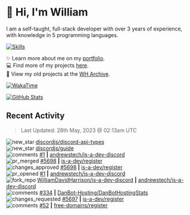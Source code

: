 # 👋 Hi, I'm William
I am a self-taught, full-stack developer with over 3 years of experience, with knowledge in 5 programming languages.

[![Skills](https://skillicons.dev/icons?i=css,cloudflare,discord,bots,docker,express,firebase,git,github,githubactions,html,js,linux,md,mongodb,netlify,nodejs,py,tailwind,ts,vercel,vscode,wordpress,workers)](https://wdh.gg/dev)

✨️ Learn more about me on my [portfolio](https://wdh.gg/dev).
<br>
💻 Find more of my projects [here](https://wdh.gg/github-org).
<br>
📁 View my old projects at the [WH Archive](https://wdh.gg/github-archive).

[![WakaTime](https://wakatime.com/badge/user/817e29c1-e1ac-4adc-936b-37bfa447c165.svg?style=for-the-badge)](https://wdh.gg/wakatime)

[![GitHub Stats](https://github-readme-stats.vercel.app/api?username=williamdavidharrison&theme=algolia&show_icons=true&border_radius=8&count_private=true&include_all_commits=true)](https://wdh.gg/github)

## Recent Activity
<!--RECENT_ACTIVITY:last_update-->
> Last Updated: 28th May, 2023 @ 02:13am UTC
<!--RECENT_ACTIVITY:last_update_end-->

<!--RECENT_ACTIVITY:start-->
![new_star](https://cdn.jsdelivr.net/gh/Readme-Workflows/Readme-Icons@main/icons/octicons/StarredRepositoryYellow.svg) [discordjs/discord-api-types](https://github.com/discordjs/discord-api-types)<br>
![new_star](https://cdn.jsdelivr.net/gh/Readme-Workflows/Readme-Icons@main/icons/octicons/StarredRepositoryYellow.svg) [discordjs/guide](https://github.com/discordjs/guide)<br>
![comments](https://cdn.jsdelivr.net/gh/Readme-Workflows/Readme-Icons@main/icons/octicons/Comment.svg) [#1](https://github.com/andrewstech/is-a-dev-discord/pull/1#issuecomment-1565743005) **|** [andrewstech/is-a-dev-discord](https://github.com/andrewstech/is-a-dev-discord)<br>
![pr_merged](https://cdn.jsdelivr.net/gh/Readme-Workflows/Readme-Icons@main/icons/octicons/PullRequestMerged.svg) [#5698](https://github.com/is-a-dev/register/pull/5698) **|** [is-a-dev/register](https://github.com/is-a-dev/register)<br>
![changes_approved](https://cdn.jsdelivr.net/gh/Readme-Workflows/Readme-Icons@main/icons/octicons/ApprovedChanges.svg) [#5698](https://github.com/is-a-dev/register/pull/5698#pullrequestreview-1447681802) **|** [is-a-dev/register](https://github.com/is-a-dev/register)<br>
![pr_opened](https://cdn.jsdelivr.net/gh/Readme-Workflows/Readme-Icons@main/icons/octicons/PullRequestOpened.svg) [#1](https://github.com/andrewstech/is-a-dev-discord/pull/1) **|** [andrewstech/is-a-dev-discord](https://github.com/andrewstech/is-a-dev-discord)<br>
![fork_repo](https://cdn.jsdelivr.net/gh/Readme-Workflows/Readme-Icons@main/icons/octicons/ForkedRepository.svg) [WilliamDavidHarrison/is-a-dev-discord](https://github.com/WilliamDavidHarrison/is-a-dev-discord) **|** [andrewstech/is-a-dev-discord](https://github.com/andrewstech/is-a-dev-discord)<br>
![comments](https://cdn.jsdelivr.net/gh/Readme-Workflows/Readme-Icons@main/icons/octicons/Comment.svg) [#334](https://github.com/DanBot-Hosting/DanBotHostingStats/pull/334#discussion_r1207896043) **|** [DanBot-Hosting/DanBotHostingStats](https://github.com/DanBot-Hosting/DanBotHostingStats)<br>
![changes_requested](https://cdn.jsdelivr.net/gh/Readme-Workflows/Readme-Icons@main/icons/octicons/RequestedChanges.svg) [#5697](https://github.com/is-a-dev/register/pull/5697#pullrequestreview-1447324162) **|** [is-a-dev/register](https://github.com/is-a-dev/register)<br>
![comments](https://cdn.jsdelivr.net/gh/Readme-Workflows/Readme-Icons@main/icons/octicons/Comment.svg) [#52](https://github.com/free-domains/register/pull/52#issuecomment-1565357791) **|** [free-domains/register](https://github.com/free-domains/register)<br>
<!--RECENT_ACTIVITY:end-->
